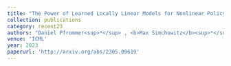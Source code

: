 ```yaml
---
title: "The Power of Learned Locally Linear Models for Nonlinear Policy Optimization"
collection: publications
category: recent23
authors: "Daniel Pfrommer<sup>*</sup> , <b>Max Simchowitz</b><sup>*</sup> , Tyler Westenbroek, Nikolai Matni, Stephen Tu"
venue: 'ICML'
year: 2023
paperurl: 'http://arxiv.org/abs/2305.09619'
---
```



